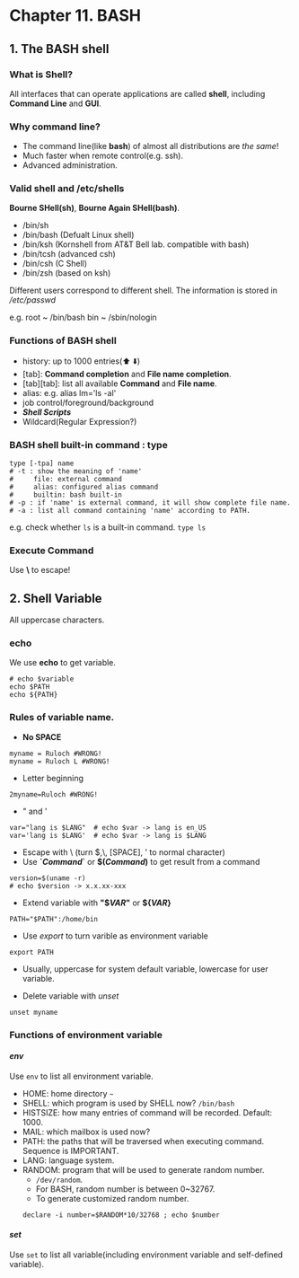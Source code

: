 # Chapter 11. BASH

## 1. The BASH shell

### What is Shell?

All interfaces that can operate applications are called **shell**, including **Command Line** and **GUI**.

### Why command line?

- The command line(like **bash**) of almost all distributions are _the same_!
- Much faster when remote control(e.g. ssh).
- Advanced administration.

### Valid shell and /etc/shells

**Bourne SHell(sh)**, **Bourne Again SHell(bash)**.
- /bin/sh
- /bin/bash (Defualt Linux shell)
- /bin/ksh (Kornshell from AT&T Bell lab. compatible with bash)
- /bin/tcsh (advanced csh)
- /bin/csh (C Shell)
- /bin/zsh (based on ksh)

Different users correspond to different shell. The information is stored in _/etc/passwd_

e.g. root ~ /bin/bash     bin ~ /sbin/nologin

### Functions of BASH shell

- history: up to 1000 entries(:arrow_up: :arrow_down:)
- \[tab\]: **Command completion** and **File name completion**.
- \[tab\]\[tab\]: list all available **Command** and **File name**.
- alias: e.g. alias lm='ls -al'
- job control/foreground/background
- **_Shell Scripts_**
- Wildcard(Regular Expression?)

### BASH shell built-in command : type
```
type [-tpa] name
# -t : show the meaning of 'name'
#     file: external command
#     alias: configured alias command
#     builtin: bash built-in
# -p : if 'name' is external command, it will show complete file name.
# -a : list all command containing 'name' according to PATH.
```
e.g. check whether `ls` is a built-in command.
`type ls`

### Execute Command

Use **\\** to escape!

## 2. Shell Variable

All uppercase characters.

### echo

We use **echo** to get variable.

```
# echo $variable
echo $PATH
echo ${PATH}
```

### Rules of variable name.

- **No SPACE**
```
myname = Ruloch #WRONG!
myname = Ruloch L #WRONG!
```

- Letter beginning

`2myname=Ruloch #WRONG!`

- \" and \'
```
var="lang is $LANG"  # echo $var -> lang is en_US
var='lang is $LANG'  # echo $var -> lang is $LANG
```

- Escape with \\ (turn $,\\, \[SPACE\], \' to normal character)
- Use **\`_Command_\`** or **\$\(_Command_\)** to get result from a command
```
version=$(uname -r)
# echo $version -> x.x.xx-xxx
```

- Extend variable with **\"\$_VAR_\"** or **\$\{_VAR_\}**
```
PATH="$PATH":/home/bin
```

- Use _export_ to turn varible as environment variable

`export PATH`

- Usually, uppercase for system default variable, lowercase for user variable.

- Delete variable with _unset_
```
unset myname
```

### Functions of environment variable

#### _env_

Use `env` to list all environment variable.

- HOME: home directory `~`
- SHELL: which program is used by SHELL now? `/bin/bash`
- HISTSIZE: how many entries of command will be recorded. Default: 1000.
- MAIL: which mailbox is used now?
- PATH: the paths that will be traversed when executing command. Sequence is IMPORTANT.
- LANG: language system.
- RANDOM: program that will be used to generate random number. 
  - `/dev/random`.
  - For BASH, random number is between 0~32767.
  - To generate customized random number.
  ```
  declare -i number=$RANDOM*10/32768 ; echo $number
  ```
#### _set_

Use `set` to list all variable(including environment variable and self-defined variable).


